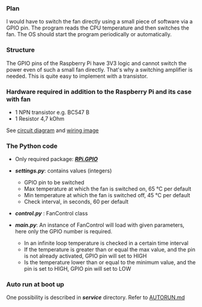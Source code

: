 ### Plan

I would have to switch the fan directly using a small piece of software via a
GPIO pin. The program reads the CPU temperature and then switches the fan. The
OS should start the program periodically or automatically.

### Structure

The GPIO pins of the Raspberry Pi have 3V3 logic and cannot switch the power
even of such a small fan directly. That's why a switching amplifier is needed.
This is quite easy to implement with a transistor.

### Hardware required in addition to the Raspberry Pi and its case with fan

* 1 NPN transistor e.g. BC547 B
* 1 Resistor 4,7 kOhm

See [circuit diagram](hardware/circuit_diagram.png)
and [wiring image](hardware/wiring.png)

### The Python code

* Only required package: [**_RPi.GPIO_**](https://pypi.org/project/RPi.GPIO/)
* **_settings.py_**: contains values (integers)
    * GPIO pin to be switched
    * Max temperature at which the fan is switched on, 65 °C per default
    * Min temperature at which the fan is switched off, 45 °C per default
    * Check interval, in seconds, 60 per default
* **_control.py_** : FanControl class

* **_main.py_**: An instance of FanControl will load with given parameters,
  here only the GPIO number is required.
    * In an infinite loop temperature is checked in a certain time interval
    * If the temperature is greater than or equal the max value, and the pin is
      not already activated, GPIO pin will set to HIGH
    * Is the temperature lower than or equal to the minimum value, and the pin
      is set to HIGH, GPIO pin will set to LOW

### Auto run at boot up

One possibility is described in **_service_** directory. Refer
to [AUTORUN.md](service/AUTORUN.md)